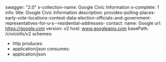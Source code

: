 swagger: "2.0"
x-collection-name: Google Civic Information
x-complete: 1
info:
  title: Google Civic Information
  description: provides-polling-places-early-vote-locations-contest-data-election-officials-and-government-representatives-for-u-s--residential-addresses-
  contact:
    name: Google
    url: https://google.com
  version: v2
host: www.googleapis.com
basePath: /civicinfo/v2
schemes:
- http
produces:
- application/json
consumes:
- application/json